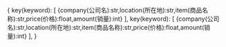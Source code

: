 
{
    key(keyword):
        [
            {company(公司名):str,location(所在地):str,item(商品名称):str,price(价格):float,amount(销量):int}
        ],
    key(keyword):
        [
            {company(公司名):str,location(所在地):str,item(商品名称):str,price(价格):float,amount(销量):int}
        ],
}